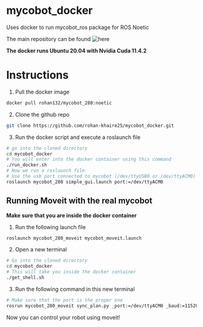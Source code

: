 # mycobot_docker
Uses docker to run mycobot_ros package for ROS Noetic

The main repository can be found ![here](https://github.com/elephantrobotics/mycobot_ros/tree/noetic)

**The docker runs Ubuntu 20.04 with Nvidia Cuda 11.4.2**

# Instructions
1. Pull the docker image

```bash
docker pull rohan132/mycobot_280:noetic
```
2. Clone the github repo
```bash
git clone https://github.com/rohan-khaire25/mycobot_docker.git
```
3. Run the docker script and execute a roslaunch file
```bash
# go into the cloned directory
cd mycobot_docker
# You will enter into the docker container using this command
./run_docker.sh
# Now we run a roslaunch file
# Use the usb port connected to mycobot (/dev/ttyUSB0 or /dev/ttyACM0)
roslaunch mycobot_280 simple_gui.launch port:=/dev/ttyACM0
```

## Running Moveit with the real mycobot
**Make sure that you are inside the docker container**
1. Run the following launch file
```bash
roslaunch mycobot_280_moveit mycobot_moveit.launch
```
2. Open a new terminal
```bash
# Go into the cloned directory
cd mycobot_docker
# This will take you inside the docker container
./get_shell.sh
```
3. Run the following command in this new terminal
```bash
# Make sure that the port is the proper one
rosrun mycobot_280_moveit sync_plan.py _port:=/dev/ttyACM0 _baud:=115200
```

Now you can control your robot using moveit!

